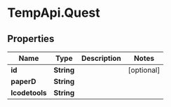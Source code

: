 # TempApi.Quest

## Properties

Name | Type | Description | Notes
------------ | ------------- | ------------- | -------------
**id** | **String** |  | [optional] 
**paperD** | **String** |  | 
**lcodetools** | **String** |  | 


